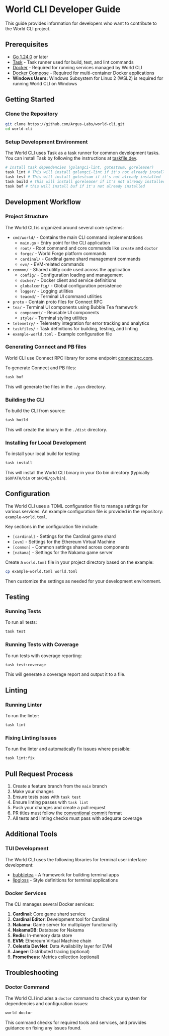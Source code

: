 # World CLI Developer Guide

This guide provides information for developers who want to contribute to the World CLI project.

## Prerequisites

- [Go 1.24.0](https://go.dev/doc/install) or later
- [Task](https://taskfile.dev/installation/) - Task runner used for build, test, and lint commands
- [Docker](https://docs.docker.com/get-docker/) - Required for running services managed by World CLI
- [Docker Compose](https://docs.docker.com/compose/install/) - Required for multi-container Docker applications
- **Windows Users:** Windows Subsystem for Linux 2 (WSL2) is required for running World CLI on Windows

## Getting Started

### Clone the Repository

```bash
git clone https://github.com/Argus-Labs/world-cli.git
cd world-cli
```

### Setup Development Environment

The World CLI uses Task as a task runner for common development tasks. You can install Task by following the instructions at [taskfile.dev](https://taskfile.dev/installation/).

```bash
# Install task dependencies (golangci-lint, gotestsum, goreleaser)
task lint # This will install golangci-lint if it's not already installed
task test # This will install gotestsum if it's not already installed
task build # This will install goreleaser if it's not already installed
task buf # this will install buf if it's not already installed
```

## Development Workflow

### Project Structure

The World CLI is organized around several core systems:

- `cmd/world/` - Contains the main CLI command implementations
  - `main.go` - Entry point for the CLI application
  - `root/` - Root command and core commands like `create` and `doctor`
  - `forge/` - World Forge platform commands
  - `cardinal/` - Cardinal game shard management commands
  - `evm/` - EVM-related commands
- `common/` - Shared utility code used across the application
  - `config/` - Configuration loading and management
  - `docker/` - Docker client and service definitions
  - `globalconfig/` - Global configuration persistence
  - `logger/` - Logging utilities
  - `teacmd/` - Terminal UI command utilities
- `proto` - Contain proto files for Connect RPC
- `tea/` - Terminal UI components using Bubble Tea framework
  - `component/` - Reusable UI components
  - `style/` - Terminal styling utilities
- `telemetry/` - Telemetry integration for error tracking and analytics
- `taskfiles/` - Task definitions for building, testing, and linting
- `example-world.toml` - Example configuration file

### Generating Connect and PB files

World CLI use Connect RPC library for some endpoint [connectrpc.com](https://connectrpc.com/docs/introduction).

To generate Connect and PB files:

```bash
task buf
```

This will generate the files in the `./gen` directory.

### Building the CLI

To build the CLI from source:

```bash
task build
```

This will create the binary in the `./dist` directory.

### Installing for Local Development

To install your local build for testing:

```bash
task install
```

This will install the World CLI binary in your Go bin directory (typically `$GOPATH/bin` or `$HOME/go/bin`).

## Configuration

The World CLI uses a TOML configuration file to manage settings for various services. An example configuration file is provided in the repository: `example-world.toml`.

Key sections in the configuration file include:

- `[cardinal]` - Settings for the Cardinal game shard
- `[evm]` - Settings for the Ethereum Virtual Machine
- `[common]` - Common settings shared across components
- `[nakama]` - Settings for the Nakama game server

Create a `world.toml` file in your project directory based on the example:

```bash
cp example-world.toml world.toml
```

Then customize the settings as needed for your development environment.

## Testing

### Running Tests

To run all tests:

```bash
task test
```

### Running Tests with Coverage

To run tests with coverage reporting:

```bash
task test:coverage
```

This will generate a coverage report and output it to a file.

## Linting

### Running Linter

To run the linter:

```bash
task lint
```

### Fixing Linting Issues

To run the linter and automatically fix issues where possible:

```bash
task lint:fix
```

## Pull Request Process

1. Create a feature branch from the `main` branch
2. Make your changes
3. Ensure tests pass with `task test`
4. Ensure linting passes with `task lint`
5. Push your changes and create a pull request
6. PR titles must follow the [conventional commit](https://www.conventionalcommits.org/) format
7. All tests and linting checks must pass with adequate coverage

## Additional Tools

### TUI Development

The World CLI uses the following libraries for terminal user interface development:

- [bubbletea](https://github.com/charmbracelet/bubbletea) - A framework for building terminal apps
- [lipgloss](https://github.com/charmbracelet/lipgloss) - Style definitions for terminal applications

### Docker Services

The CLI manages several Docker services:

1. **Cardinal**: Core game shard service
2. **Cardinal Editor**: Development tool for Cardinal
3. **Nakama**: Game server for multiplayer functionality
4. **NakamaDB**: Database for Nakama
5. **Redis**: In-memory data store
6. **EVM**: Ethereum Virtual Machine chain
7. **Celestia DevNet**: Data Availability layer for EVM
8. **Jaeger**: Distributed tracing (optional)
9. **Prometheus**: Metrics collection (optional)

## Troubleshooting

### Doctor Command

The World CLI includes a `doctor` command to check your system for dependencies and configuration issues:

```bash
world doctor
```

This command checks for required tools and services, and provides guidance on fixing any issues found.
